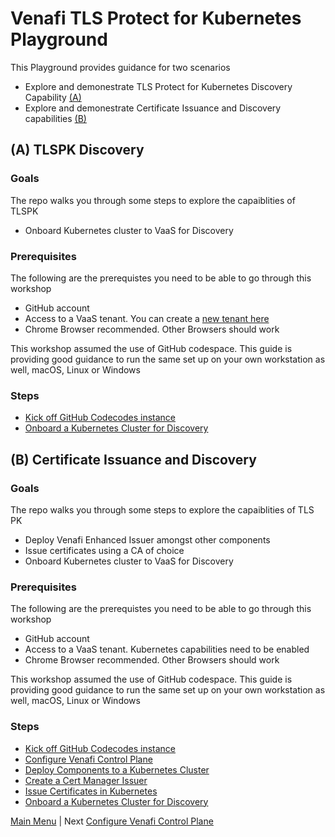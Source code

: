 # Venafi TLS Protect for Kubernetes Playground

This Playground provides guidance for two scenarios 

-  Explore and demonestrate TLS Protect for Kubernetes Discovery Capability [(A)](#tlspk-discovery)
- Explore and demonestrate Certificate Issuance and Discovery capabilities [(B)](#certificate-issuance-and-discovery)


## (A) TLSPK Discovery
###  Goals

The repo walks you through some steps to explore the capaiblities of TLSPK 

- Onboard Kubernetes cluster to VaaS for Discovery

### Prerequisites

The following are the prerequistes you need to be able to go through this workshop

- GitHub account
- Access to a VaaS tenant. You can create a [new tenant here](https://venafi.com/try-venafi/)
- Chrome Browser recommended. Other Browsers should work

This workshop assumed the use of GitHub codespace. 
This guide is providing good guidance to run the same set up on your own workstation as well, macOS, Linux or Windows

### Steps

- [Kick off GitHub Codecodes instance](docs/README0.md)
- [Onboard a Kubernetes Cluster for Discovery](docs/README5.md)


## (B) Certificate Issuance and Discovery
###  Goals
The repo walks you through some steps to explore the capaiblities of TLS PK 

- Deploy Venafi Enhanced Issuer amongst other components
- Issue certificates using a CA of choice
- Onboard Kubernetes cluster to VaaS for Discovery

### Prerequisites

The following are the prerequistes you need to be able to go through this workshop

- GitHub account
- Access to a VaaS tenant. Kubernetes capabilities need to be enabled
- Chrome Browser recommended. Other Browsers should work

This workshop assumed the use of GitHub codespace. 
This guide is providing good guidance to run the same set up on your own workstation as well, macOS, Linux or Windows


### Steps

- [Kick off GitHub Codecodes instance](docs/README0.md)
- [Configure Venafi Control Plane](docs/README1.md)
- [Deploy Components to a Kubernetes Cluster](docs/README2.md)
- [Create a Cert Manager Issuer](docs/README3.md)
- [Issue Certificates in Kubernetes](docs/README4.md)
- [Onboard a Kubernetes Cluster for Discovery](docs/README5.md)




[Main Menu](README.md) | Next [Configure Venafi Control Plane](docs/README1.md)